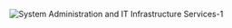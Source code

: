 ![System Administration and IT Infrastructure Services-1](https://github.com/CyberCraftAnj/CyberCraftAnj/assets/145757248/3d2abff7-3fa0-486a-9349-b5c44936f6ed)
